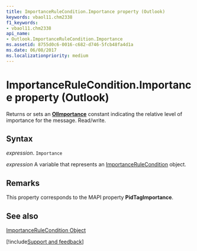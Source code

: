 ```yaml
---
title: ImportanceRuleCondition.Importance property (Outlook)
keywords: vbaol11.chm2338
f1_keywords:
- vbaol11.chm2338
api_name:
- Outlook.ImportanceRuleCondition.Importance
ms.assetid: 8755d0c6-0016-c682-d746-5fcb48fa4d1a
ms.date: 06/08/2017
ms.localizationpriority: medium
---
```



# ImportanceRuleCondition.Importance property (Outlook)

Returns or sets an **[OlImportance](Outlook.OlImportance.md)** constant indicating the relative level of importance for the message. Read/write.


## Syntax

_expression_. `Importance`

_expression_ A variable that represents an [ImportanceRuleCondition](Outlook.ImportanceRuleCondition.md) object.


## Remarks

This property corresponds to the MAPI property **PidTagImportance**.


## See also


[ImportanceRuleCondition Object](Outlook.ImportanceRuleCondition.md)

[!include[Support and feedback](~/includes/feedback-boilerplate.md)]